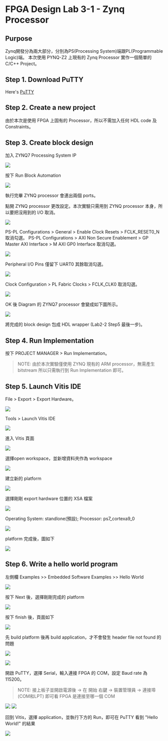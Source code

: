 # FPGA Design Lab 3-1 - Zynq Processor
## Purpose
Zynq開發分為兩大部分，分別為PS(Processing System)端跟PL(Programmable Logic)端。
本次使用 PYNQ-Z2 上現有的 Zynq Processor 實作一個簡單的 C/C++ Project。
## Step 1. Download PuTTY
Here's [PuTTY](https://www.putty.org/)
## Step 2. Create a new project
由於本次是使用 FPGA 上固有的 Processor，所以不需加入任何 HDL code 及 Constraints。
## Step 3. Create block design
加入 ZYNQ7 Processing System IP

![](images/ZYNQ_IP_24.jpg)

按下 Run Block Automation

![](images/ZYNQ_run_24.jpg)

執行完畢 ZYNQ processor 會連出兩個 ports。

點開 ZYNQ processor 更改設定。本次實驗只需用到 ZYNQ processor 本身，所以要把沒用到的 I/O 取消。

![](images/ZYNQ_set_24.jpg)

PS-PL Configurations > General > Enable Clock Resets > FCLK_RESET0_N 取消勾選。
PS-PL Configurations > AXI Non Secure Enablement > GP Master AXI Interface > M AXI GP0 Interface 取消勾選。

![](images/PS-PL_conf_24.jpg)

Peripheral I/O Pins 僅留下 UART0 其餘取消勾選。

![](images/IO_pins_24.jpg)

Clock Configuration > PL Fabric Clocks > FCLK_CLK0 取消勾選。

![](images/CLK_conf_24.jpg)

OK 後 Diagram 的 ZYNQ7 processor 會變成如下圖所示。

![](images/ZYNQ_done_24.jpg)

將完成的 block design 包成 HDL wrapper (Lab2-2 Step5 最後一步)。
## Step 4. Run Implementation
按下 PROJECT MANAGER > Run Implementation。
>NOTE: 由於本次實驗僅使用 ZYNQ 現有的 ARM processor，無需產生 bitstream 所以只需執行到 Run Implementation 即可。
## Step 5. Launch Vitis IDE
File > Export > Export Hardware。

![](images/export_hw_24.jpg)

Tools > Launch Vitis IDE

![](images/launch_Vitis_IDE_24.jpg)

<!-- 路徑選擇專案路徑，Launch -->

<!-- ![](https://i.imgur.com/QQh5zdJ.png) -->

進入 Vitis 頁面

![](images/Vitis_GUI_24.jpg)

選擇open workspace，並新增資料夾作為 workspace

![](images/open_workspace_24.jpg)

建立新的 platform

![](images/create_platform_24.jpg)

選擇剛剛 export hardware 位置的 XSA 檔案

![](images/select_xsa_24.jpg)

Operating System: standlone(預設); Processor: ps7_cortexa9_0

![](images/select_os_24.jpg)

platform 完成後，圖如下

![](images/platform_done_24.jpg)

## Step 6. Write a hello world program
左側欄 Examples >> Embedded Software Examples >> Hello World

![](images/add_hello_world_24.jpg)

按下 Next 後，選擇剛剛完成的 platform

![](images/select_platform_24.jpg)

按下 finish 後，頁面如下

![](images/hello_world_done_24.jpg)

先 build platform 後再 build application，才不會發生 header file not found 的問題

![](images/build_platform_24.jpg)

![](images/build_application_24.jpg)

開啟 PuTTY，選擇 Serial，輸入連接 FPGA 的 COM，設定 Baud rate 為 115200。
>NOTE: 接上板子並開啟電源後 -> 在 開始 右鍵 -> 裝置管理員 -> 連接埠(COM和LPT) 即可看 FPGA 是連接至哪一個 COM

![](images/serial_port_24.jpg)
![](images/putty_set_24.jpg)

回到 Vitis，選擇 application，並執行下方的 Run，即可在 PuTTY 看到 "Hello World!" 的結果

![](images/application_run_24.jpg)
